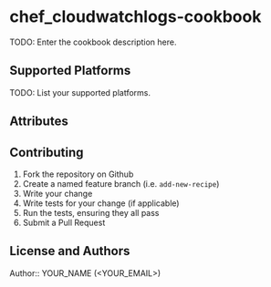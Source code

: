 # chef_cloudwatchlogs-cookbook

TODO: Enter the cookbook description here.

## Supported Platforms

TODO: List your supported platforms.

## Attributes

## Contributing

1. Fork the repository on Github
2. Create a named feature branch (i.e. `add-new-recipe`)
3. Write your change
4. Write tests for your change (if applicable)
5. Run the tests, ensuring they all pass
6. Submit a Pull Request

## License and Authors

Author:: YOUR_NAME (<YOUR_EMAIL>)
